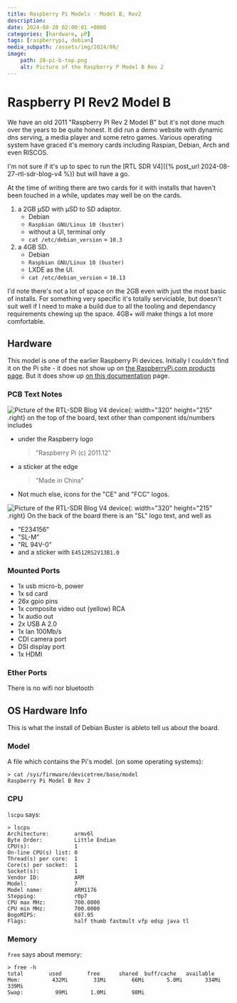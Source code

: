 ```yaml
---
title: Raspberry Pi Models - Model B, Rev2
description: 
date: 2024-08-28 02:00:01 +0000
categories: [hardware, µP]
tags: [raspberrypi, debian] 
media_subpath: /assets/img/2024/08/
image:
    path: 28-pi-b-top.png
    alt: Picture of the Raspberry P Model B Rev 2
---
```


# Raspberry PI Rev2 Model B

We have an old 2011 "Raspberry PI Rev 2 Model B" but it's not done much over the years to be quite honest. It did run a demo website with dynamic dns serving, a media player and some retro games. Various operating system have graced it's memory cards including Raspian, Debian, Arch and even RISCOS. 

I'm not sure if it's up to spec to run the [RTL SDR V4]({% post_url 2024-08-27-rtl-sdr-blog-v4 %}) but will have a go.

At the time of writing there are two cards for it with installs that haven't been touched in a while, updates may well be on the cards.

1. a 2GB μSD with μSD to SD adaptor. 
    - Debian
    - `Raspbian GNU/Linux 10 (buster)` 
    - without a UI, terminal only
    - `cat /etc/debian_version` = `10.3`
1. a 4GB SD. 
    - Debian 
    - `Raspbian GNU/Linux 10 (buster)` 
    - LXDE as the UI.
    - `cat /etc/debian_version` = `10.13`

I'd note there's not a lot of space on the 2GB even with just the most basic of installs. For something very specific it's totally serviciable, but doesn't suit well if I need to make a build due to all the tooling and dependancy requirements chewing up the space. 4GB+ will make things a lot more comfortable.

## Hardware 
This model is one of the earlier Raspberry Pi devices. Initially I couldn't find it on the Pi site - it does not show up on [the RaspberryPi.com products page](https://www.raspberrypi.com/products/). But it does show up [on this documentation](https://www.raspberrypi.com/documentation/computers/raspberry-pi.html) page.

### PCB Text Notes
![Picture of the RTL-SDR Blog V4 device](28-pi-b-top.png){: width="320" height="215" .right}
on the top of the board, text other than component ids/numbers includes
- under the Raspberry logo
    > "Raspberry Pi (c) 2011.12"
- a sticker at the edge
    > "Made in China" 
- Not much else, icons for the "CE" and "FCC" logos.

![Picture of the RTL-SDR Blog V4 device](28-pi-b-btm.png){: width="320" height="215"  .right}
On the back of the board there is an "SL" logo text, and well as
- "E234156"
- "SL-M"
- "RL 94V-0"
- and a sticker with `E4512RS2V13B1.0`

### Mounted Ports
- 1x usb micro-b, power
- 1x sd card
- 26x gpio pins
- 1x composite video out (yellow) RCA
- 1x audio out
- 2x USB A 2.0
- 1x lan 100Mb/s
- CDI camera port
- DSI display port
- 1x HDMI

### Ether Ports
There is no wifi nor bluetooth

## OS Hardware Info
This is what the install of Debian Buster is ableto tell us about the board.

### Model
A file which contains the Pi's model. (on some operating systems):

```console
> cat /sys/firmware/devicetree/base/model
Raspberry Pi Model B Rev 2
```

### CPU
`lscpu` says:
```console
> lscpu
Architecture:        armv6l
Byte Order:          Little Endian
CPU(s):              1
On-line CPU(s) list: 0
Thread(s) per core:  1
Core(s) per socket:  1
Socket(s):           1
Vendor ID:           ARM
Model:               7
Model name:          ARM1176
Stepping:            r0p7
CPU max MHz:         700.0000
CPU min MHz:         700.0000
BogoMIPS:            697.95
Flags:               half thumb fastmult vfp edsp java tl
```
### Memory
`free` says about memory:
```console
> free -h
total        used        free      shared  buff/cache   available
Mem:          432Mi        31Mi        66Mi       5.0Mi       334Mi       339Mi
Swap:          99Mi       1.0Mi        98Mi
```


